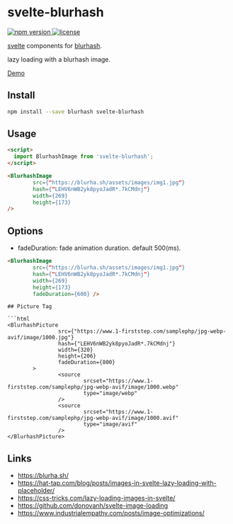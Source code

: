 # svelte-blurhash

<p>
  <a href="https://www.npmjs.com/package/svelte-blurhash">
    <img src="https://img.shields.io/npm/v/svelte-blurhash.svg" alt="npm version">
  </a>
  <a href="https://github.com/h416/svelte-blurhash/blob/master/LICENSE">
    <img src="https://img.shields.io/npm/l/svelte-blurhash.svg" alt="license">
  </a>
</p>

[svelte](https://svelte.dev/) components for [blurhash](https://github.com/woltapp/blurhash).

lazy loading with a blurhash image.

[Demo](https://h416.github.io/svelte-blurhash/demo/)

## Install
```bash
npm install --save blurhash svelte-blurhash
```

## Usage
```html
<script>
  import BlurhashImage from 'svelte-blurhash';
</script>

<BlurhashImage
        src={"https://blurha.sh/assets/images/img1.jpg"}
        hash={"LEHV6nWB2yk8pyoJadR*.7kCMdnj"}
        width={269}
        height={173}
/>

```
## Options

* fadeDuration: fade animation duration. default 500(ms).

```html
<BlurhashImage
        src={"https://blurha.sh/assets/images/img1.jpg"}
        hash={"LEHV6nWB2yk8pyoJadR*.7kCMdnj"}
        width={269}
        height={173}
        fadeDuration={600} />
```


```
## Picture Tag

```html
<BlurhashPicture
                src={"https://www.1-firststep.com/samplephp/jpg-webp-avif/image/1000.jpg"}
                hash={"LEHV6nWB2yk8pyoJadR*.7kCMdnj"}
                width={320}
                height={206}
                fadeDuration={800}
        >
                <source
                        srcset="https://www.1-firststep.com/samplephp/jpg-webp-avif/image/1000.webp"
                        type="image/webp"
                />
                <source
                        srcset="https://www.1-firststep.com/samplephp/jpg-webp-avif/image/1000.avif"
                        type="image/avif"
                />
</BlurhashPicture>
```

## Links
* https://blurha.sh/
* https://hat-tap.com/blog/posts/images-in-svelte-lazy-loading-with-placeholder/
* https://css-tricks.com/lazy-loading-images-in-svelte/
* https://github.com/donovanh/svelte-image-loading
* https://www.industrialempathy.com/posts/image-optimizations/
